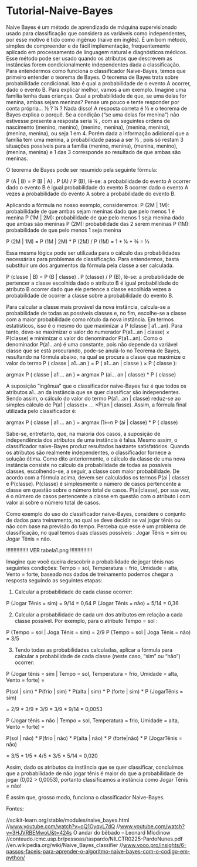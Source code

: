 # Tutorial-Naive-Bayes

Naive Bayes é um método de aprendizado de máquina supervisionado usado para classificação que considera as variáveis como independentes, por esse motivo é tido como ingênuo (naive em inglês). É um bom método, simples de compreender e de fácil implementação, frequentemente aplicado em processamento de linguagem natural e diagnósticos médicos. Esse método pode ser usado quando os atributos que descrevem as instâncias forem condicionalmente independentes dada a classificação.
Para entendermos como funciona o classificador Naive-Bayes, temos que primeiro entender o teorema de Bayes.
O teorema de Bayes trata sobre probabilidade condicional. Isto é qual a probabilidade de o evento A ocorrer, dado o evento B. Para explicar melhor, vamos a um exemplo. Imagine uma família tenha duas crianças. Qual a probabilidade de que, se uma delas for menina, ambas sejam meninas? Pense um pouco e tente responder por conta própria… ½ ? ¼ ? Nada disso! A resposta correta é ⅓ e o teorema de Bayes explica o porquê.
Se a condição (“se uma delas for menina”) não estivesse presente a resposta seria ¼ , com as seguintes ordens de nascimento (menino, menino), (menino, menina), (menina, menino), (menina, menina), ou seja 1 em 4. Porém dada a informação adicional que a família tem uma menina, a probabilidade passa a ser ⅓ , pois só restam 3 situações possíveis para a família (menino, menina), (menina, menino), (menina, menina) e 1 das 3 corresponde ao resultado de que ambas são meninas.

 

O teorema de Bayes pode ser resumido pela seguinte fórmula:

P (A | B) = P (B | A) . P (A) / P (B), lê-se: a probabilidade do evento A ocorrer dado o evento B é igual probabilidade do evento B ocorrer dado o evento A vezes a probabilidade do evento A sobre a probabilidade do evento B.

 

Aplicando a fórmula no nosso exemplo, consideremos:
P (2M | 1M): probabilidade de que ambas sejam meninas dado que pelo menos 1 é menina
P (1M | 2M): probabilidade de que pelo menos 1 seja menina dado que ambas são meninas
P (2M): probabilidade das 2 serem meninas
P (1M): probabilidade de que pelo menos 1 seja menina

P (2M | 1M) = P (1M | 2M) * P (2M) / P (1M) = 1 * ¼ ÷ ¾ = ⅓

 

Essa mesma lógica pode ser utilizada para o cálculo das probabilidades necessárias para problemas de classificação. Para entendermos, basta substituir um dos argumentos da fórmula pela classe a ser calculada.

 

P (classe | B) = P (B | classe) . P (classe) / P (B), lê-se: a probabilidade de pertencer a classe escolhida dado o atributo B é igual probabilidade do atributo B ocorrer dado que ele pertence a classe escolhida vezes a probabilidade de ocorrer a classe sobre a probabilidade do evento B.

 

Para calcular a classe mais provável da nova instância, calcula-se a probabilidade de todas as possíveis classes e, no fim, escolhe-se a classe com a maior probabilidade como rótulo da nova instância. Em termos estatísticos, isso é o mesmo do que maximizar a P (classe | a1…an). Para tanto, deve-se maximizar o valor do numerador P(a1…an | classe) × P(classe) e minimizar o valor do denominador P(a1…an). Como o denominador P(a1…an) é uma constante, pois não depende da variável classe que se está procurando, pode-se anulá-lo no Teorema de Bayes, resultando na fórmula abaixo, na qual se procura a classe que maximize o valor do termo P ( classe | a1…an ) = P ( a1…an | classe ) × P ( classe ):

argmax P ( classe | a1 … an ) = argmax P (ai… an | classe) * P ( classe)

 

A suposição “ingênua” que o classificador naive-Bayes faz é que todos os atributos a1…an da instância que se quer classificar são independentes. Sendo assim, o cálculo do valor do termo P(a1…an | classe) reduz-se ao simples cálculo de P(a1 | classe)× … ×P(an | classe). Assim, a fórmula final utilizada pelo classificador é:

argmax P ( classe | a1 … an ) = argmax ∏i⇨n P (ai | classe) * P ( classe)

 

Sabe-se, entretanto, que, na maioria dos casos, a suposição de independência dos atributos de uma instância é falsa. Mesmo assim, o classificador naive-Bayes produz resultados bastante satisfatórios. Quando os atributos são realmente independentes, o classificador fornece a solução ótima. Como dito anteriormente, o cálculo da classe de uma nova instância consiste no cálculo da probabilidade de todas as possíveis classes, escolhendo-se, a seguir, a classe com maior probabilidade. De acordo com a fórmula acima, devem ser calculados os termos P(ai | classe) e P(classe). P(classe) é simplesmente o número de casos pertencente a classe em questão sobre o número total de casos. P(ai|classe), por sua vez, é o número de casos pertencente a classe em questão com o atributo i com valor ai sobre o número total de casos.

 

Como exemplo do uso do classificador naive-Bayes, considere o conjunto de dados para treinamento, no qual se deve decidir se vai jogar tênis ou não com base na previsão do tempo. Perceba que esse é um problema de classificação, no qual temos duas classes possíveis : Jogar Tênis = sim ou Jogar Tênis = não.


!!!!!!!!!!!!!!!
VER tabela1.png
!!!!!!!!!!!!!!!

 

Imagine que você queira descobrir a probabilidade de jogar tênis nas seguintes condições: Tempo = sol, Temperatura = frio, Umidade = alta, Vento = forte, baseado nos dados de treinamento podemos chegar a resposta seguindo as seguintes etapas:

 

1. Calcular a probabilidade de cada classe ocorrer:

P  (Jogar Tênis = sim) = 9/14 = 0,64
P  (Jogar Tênis = não) = 5/14 = 0,36

 

2. Calcular a probabilidade de cada um dos atributos em relação a cada classe possível. Por exemplo, para o atributo Tempo = sol :

P (Tempo = sol | Joga Tênis = sim) = 2/9
P (Tempo = sol | Joga Tênis = não) = 3/5

 

3. Tendo todas as probabilidades calculadas, aplicar a fórmula para calcular a probabilidade de cada classe (neste caso, “sim” ou “não”) ocorrer:

P (Jogar tênis = sim | Tempo = sol, Temperatura = frio, Umidade = alta, Vento = forte) =

P(sol | sim) * P(frio | sim) * P(alta | sim) * P (forte | sim) * P (JogarTênis = sim)

= 2/9 * 3/9 * 3/9 * 3/9 * 9/14
= 0,0053

P (Jogar tênis = não | Tempo = sol, Temperatura = frio, Umidade = alta, Vento = forte) =

P(sol | não) * P(frio | não) * P(alta | não) * P (forte|não) * P (JogarTênis = não)

= 3/5 * 1/5 * 4/5 * 3/5 * 5/14
= 0,020

 

Assim, dado os atributos da instância que se quer classificar, concluímos que a probabilidade de não jogar tênis é maior do que a probabilidade de jogar (0,02 > 0,0053), portanto classificamos a instância como Jogar Tênis = não!

É assim que, grosso modo, funciona o classificador Naive-Bayes.

 

Fontes:

//scikit-learn.org/stable/modules/naive_bayes.html
//www.youtube.com/watch?v=oQ1OyqvL7dQ
//www.youtube.com/watch?v=3HJVRBEMwoU&t=424s
O andar do bêbado – Leonard Mlodinow
//conteudo.icmc.usp.br/pessoas/taspardo/NILCTR0225-PardoNunes.pdf
//en.wikipedia.org/wiki/Naive_Bayes_classifier
//www.vooo.pro/insights/6-passos-faceis-para-aprender-o-algoritmo-naive-bayes-com-o-codigo-em-python/
